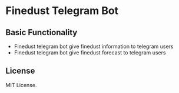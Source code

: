 Finedust Telegram Bot
=====================

Basic Functionality
-------------------
- Finedust telegram bot give finedust information to telegram users
- Finedust telegram bot give finedust forecast to telegram users

License
-------
MIT License.